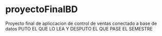 # proyectoFinalBD
Proyecto final de apliccacion de control de ventas conectado a base de datos
PUTO EL QUE LO LEA Y DESPUTO EL QUE PASE EL SEMESTRE

